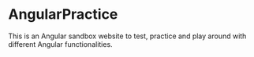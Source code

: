 # AngularPractice

This is an Angular sandbox website to test, practice and play around with different Angular functionalities.
